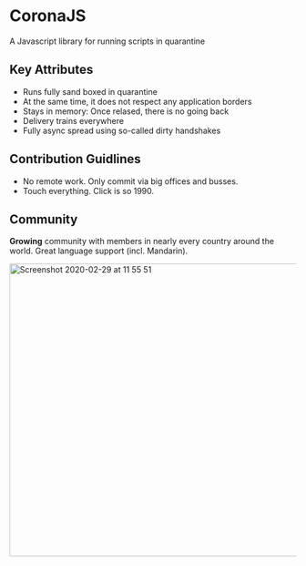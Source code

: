 # CoronaJS
A Javascript library for running scripts in quarantine 

## Key Attributes

- Runs fully sand boxed in quarantine
- At the same time, it does not respect any application borders
- Stays in memory: Once relased, there is no going back
- Delivery trains everywhere
- Fully async spread using so-called dirty handshakes

## Contribution Guidlines

- No remote work. Only commit via big offices and busses.
- Touch everything. Click is so 1990.


## Community

**Growing** community with members in nearly every country around the world. Great language support (incl. Mandarin).

<img width="514" alt="Screenshot 2020-02-29 at 11 55 51" src="https://user-images.githubusercontent.com/5872432/75606181-86490180-5aea-11ea-833b-fdbb2fcd48ca.png">
